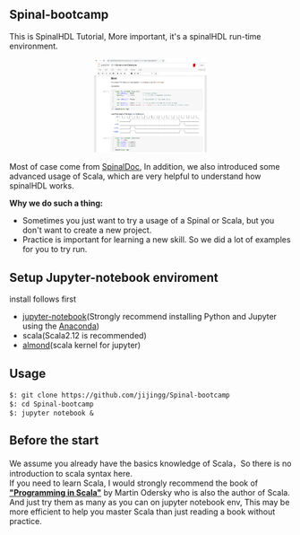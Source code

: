 ## Spinal-bootcamp

This is SpinalHDL Tutorial, More important, it's a spinalHDL run-time environment.

<div align="center"><img src="./source/jupyter.png" width = "40%" height = "40%"></div>

Most of case come from [SpinalDoc](https://spinalhdl.github.io/SpinalDoc-RTD/index.html),
In addition, we also introduced some advanced usage of Scala, which are very helpful to understand how spinalHDL works.

  **Why we do such a thing:**
- Sometimes you just want to try a usage of a Spinal or Scala, but you don't want to create a new project.
- Practice is important for learning a new skill. So we did a lot of examples for you to try run.

## Setup Jupyter-notebook enviroment 

install follows first 
- [jupyter-notebook](https://jupyter.org/install)(Strongly recommend installing Python and Jupyter using the [Anaconda](https://www.anaconda.com/distribution/))
- scala(Scala2.12 is recommended)
- [almond](https://almond.sh/)(scala kernel for jupyter) 

## Usage

```shell
$: git clone https://github.com/jijingg/Spinal-bootcamp
$: cd Spinal-bootcamp
$: jupyter notebook &
```

## Before the start

  We assume you already have the basics knowledge of Scala，So there is no introduction to scala syntax here.  
If you need to learn Scala, I would strongly recommend the book of **["Programming in Scala"](https://www.oreilly.com/library/view/programming-in-scala/9780981531687/)** by Martin Odersky who is also the author of Scala. And just 
try them as many as you can on jupyter notebook env, This may be more efficient to help you master Scala than just reading a book without practice.
